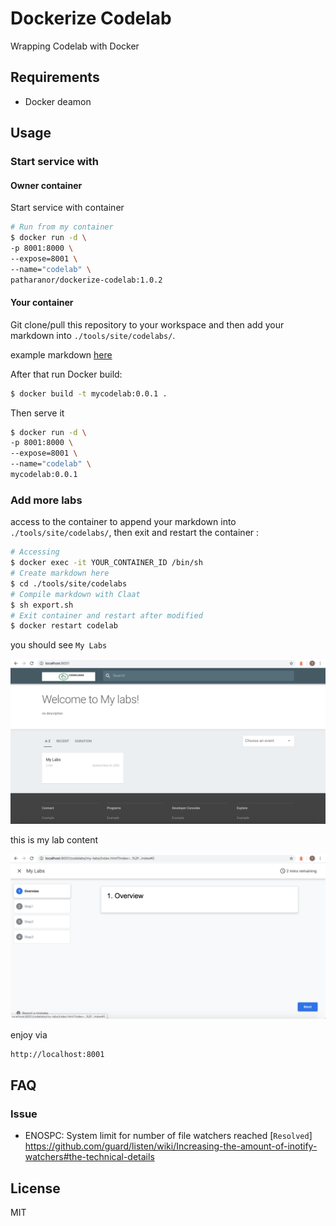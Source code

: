 # **Dockerize Codelab**

Wrapping Codelab with Docker

## **Requirements**

 - Docker deamon

## **Usage**

### Start service with

#### Owner container

Start service with container

```bash
# Run from my container
$ docker run -d \
-p 8001:8000 \
--expose=8001 \
--name="codelab" \
patharanor/dockerize-codelab:1.0.2
```

#### Your container
Git clone/pull this repository to your workspace and then add your markdown into `./tools/site/codelabs/`.

example markdown [here](./tools/site/codelabs/my-labs.md)

After that run Docker build:
```bash
$ docker build -t mycodelab:0.0.1 .
```

Then serve it

```bash
$ docker run -d \
-p 8001:8000 \
--expose=8001 \
--name="codelab" \
mycodelab:0.0.1
```

### Add more labs

access to the container to append your markdown into `./tools/site/codelabs/`, then exit and restart the container :
```bash
# Accessing
$ docker exec -it YOUR_CONTAINER_ID /bin/sh
# Create markdown here
$ cd ./tools/site/codelabs
# Compile markdown with Claat
$ sh export.sh
# Exit container and restart after modified
$ docker restart codelab
```

you should see `My Labs`

![cover-page](./assets/ss-my-lab-cover-page.png)

this is my lab content

![content](./assets/ss-my-lab-content.png)

enjoy via
```bash
http://localhost:8001
```

## FAQ

### Issue

 - ENOSPC: System limit for number of file watchers reached
 [`Resolved`] https://github.com/guard/listen/wiki/Increasing-the-amount-of-inotify-watchers#the-technical-details

## License
MIT
